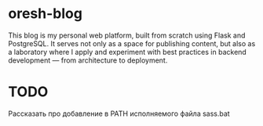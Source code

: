 # oresh-blog
This blog is my personal web platform, built from scratch using Flask and PostgreSQL. It serves not only as a space for publishing content, but also as a laboratory where I apply and experiment with best practices in backend development — from architecture to deployment.

# TODO 
Рассказать про добавление в PATH исполняемого файла sass.bat